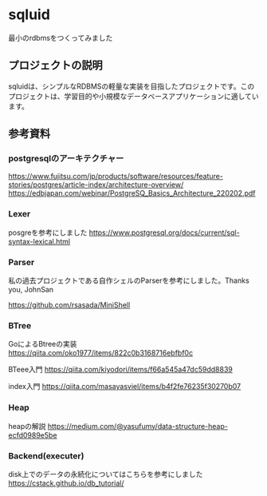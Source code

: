 # sqluid

最小のrdbmsをつくってみました

## プロジェクトの説明
sqluidは、シンプルなRDBMSの軽量な実装を目指したプロジェクトです。このプロジェクトは、学習目的や小規模なデータベースアプリケーションに適しています。


## 参考資料

### postgresqlのアーキテクチャー
https://www.fujitsu.com/jp/products/software/resources/feature-stories/postgres/article-index/architecture-overview/
https://edbjapan.com/webinar/PostgreSQ_Basics_Architecture_220202.pdf

### Lexer
posgreを参考にしました
https://www.postgresql.org/docs/current/sql-syntax-lexical.html

### Parser
私の過去プロジェクトである自作シェルのParserを参考にしました。Thanks you, JohnSan

https://github.com/rsasada/MiniShell

### BTree
GoによるBtreeの実装
https://qiita.com/oko1977/items/822c0b3168716ebfbf0c

BTeee入門
https://qiita.com/kiyodori/items/f66a545a47dc59dd8839

index入門
https://qiita.com/masayasviel/items/b4f2fe76235f30270b07

### Heap

heapの解説
https://medium.com/@yasufumy/data-structure-heap-ecfd0989e5be

### Backend(executer)

disk上でのデータの永続化についてはこちらを参考にしました
https://cstack.github.io/db_tutorial/

